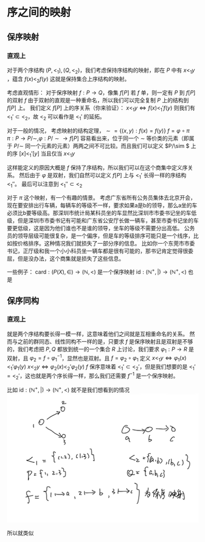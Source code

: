 # 序之间的映射
## 保序映射
### 直观上
对于两个序结构 $(P,<_1),(Q,<_2)$，我们考虑保持序结构的映射，即在 $P$ 中有 $x <_1 y$ ，蕴含 $f(x) <_2 f(y)$ 这就是保持集合上序结构的映射。

考虑直观情形：
对于保序映射 $f:P \rightarrow Q$，像集 $f[P]$
若 $f$ 单，则一定有 $P$ 到 $f[P]$ 的双射 $f$ 
由于双射的直观是一种重命名，所以我们可以完全复制 $P$ 上的结构到 $f[P]$ 上。
我们定义 $f[P]$ 上的序关系（你来验证）：
$x <_1 y \Leftrightarrow f(x) <_1' f(y)$
则我们有 $<_1' \subset <_2$，故 $<_2$ 可以看作是 $<_1'$ 的延拓。

对于一般的情况，
考虑映射的结构定理，$\sim = \{ (x,y) : f(x) = f(y)\}$
$f = \varphi \circ \pi$
$\pi : P \rightarrow P/\sim , \varphi : P/\sim \rightarrow f[P]$
容易看出来，位于同一个 $\sim$ 等价类的元素（即属于 $P/\sim$ 同一个元素的元素）两两之间不可比较。而且我们可以定义 $P/\sim $ 上的序 
$[x] <_1' [y]$ 当且仅当 $x <_1 y$

这样能定义的原因大概是 $f$ 保持了序结构，所以我们可以在这个商集中定义序关系。
然后由于 $\varphi$ 是双射，我们自然可以定义 $f[P]$ 上与 $<_1'$ 长得一样的序结构 $<_1''$。
最后可以注意到 $<_1'' \subset <_2$

对于 $\pi$ 这个映射，有一个有趣的情景。
考虑广东省所有公务员集体去北京开会，现在要安排出行车辆，每辆车的等级不一样，要求如果a是b的领导，那么a坐的车必须比b要等级高。那深圳市统计局某科员坐的车显然比深圳市市委书记坐的车低级，但是深圳市市委书记有可能和广东省公安厅长做一辆车，甚至市委书记坐的车要更低级，这是因为他们谁也不是谁的领导，坐车的等级不需要分出高低。
公务员的领导层级可能很复杂，是一个偏序，但是车的等级排序可能只是一个线序，比如按价格排序。这种情况我们就损失了一部分序的信息。
比如你一个东莞市市委书记，正厅级和我一个小小科员坐一辆车都是很有可能的，那书记肯定觉得很委屈，但是没办法，这个商集就是损失了这些信息。 

一些例子： $\mathrm{card}:(P(X),\in) \rightarrow (\mathbb{N},<)$ 是一个保序映射
$\mathrm{id}:(\mathbb{N}^+,|) \rightarrow (\mathbb{N}^+,<)$ 也是
## 保序同构
### 直观上
就是两个序结构要长得一模一样，这意味着他们之间就是互相重命名的关系。
然而与之前的群同态、线性同构不一样的是，只要求 $f$ 是保序映射且是双射是不够的，我们考虑把 $P,Q$ 都放到统一的一个集合 $R$ 上讨论，我们要求 $\varphi_1: P \rightarrow R$ 是双射，且 $\varphi_2 = f\circ \varphi_1^{-1}$，显然也是双射。且 $f = \varphi_2 \circ \varphi_1$
定义 $x <_1 y \Leftrightarrow \varphi_1(x) <_1' \varphi_1 (y)$ 
$x <_2 y \Leftrightarrow \varphi_2 (x) <_2'\varphi_2(y)$
$f$ 保序意味着 $<_1' \subset <_2'$，但是我们想要的是 $<_1' = <_2'$，这也就是两个序长得一样，那么我们还需要 $f^{-1}$ 是一个保序映射。

比如 $\mathrm{id}:(\mathbb{N}^+,|) \rightarrow (\mathbb{N}^+,<)$ 就不是我们想看到的情况
![](./images/12261727.jpeg)


所以就类似